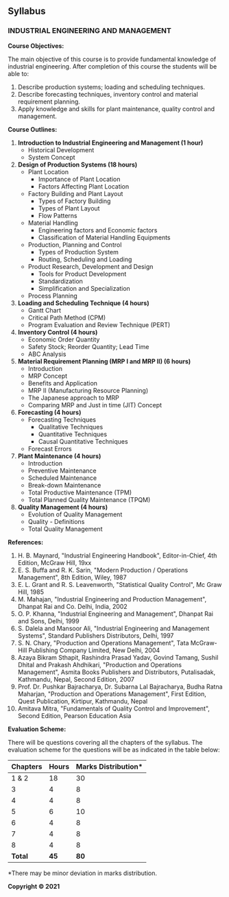 ## Syllabus

### INDUSTRIAL ENGINEERING AND MANAGEMENT

**Course Objectives:**

The main objective of this course is to provide fundamental knowledge of industrial engineering. After completion of this course the students will be able to:

1. Describe production systems; loading and scheduling techniques.
2. Describe forecasting techniques, inventory control and material requirement planning.
3. Apply knowledge and skills for plant maintenance, quality control and management.

**Course Outlines:**

1. **Introduction to Industrial Engineering and Management (1 hour)**
   - Historical Development
   - System Concept 
2. **Design of Production Systems (18 hours)**
   - Plant Location
     - Importance of Plant Location
     - Factors Affecting Plant Location
   - Factory Building and Plant Layout
     - Types of Factory Building
     - Types of Plant Layout
     - Flow Patterns
   - Material Handling
     - Engineering factors and Economic factors
     - Classification of Material Handling Equipments
   - Production, Planning and Control
     - Types of Production System
     - Routing, Scheduling and Loading
   - Product Research, Development and Design
     - Tools for Product Development
     - Standardization
     - Simplification and Specialization
   - Process Planning
3. **Loading and Scheduling Technique (4 hours)**
   - Gantt Chart
   - Critical Path Method (CPM)
   - Program Evaluation and Review Technique (PERT)
4. **Inventory Control (4 hours)**
   - Economic Order Quantity
   - Safety Stock; Reorder Quantity; Lead Time
   - ABC Analysis
5. **Material Requirement Planning (MRP I and MRP II) (6 hours)**
   - Introduction
   - MRP Concept
   - Benefits and Application
   - MRP II (Manufacturing Resource Planning)
   - The Japanese approach to MRP
   - Comparing MRP and Just in time (JIT) Concept
6. **Forecasting (4 hours)**
   - Forecasting Techniques
     - Qualitative Techniques
     - Quantitative Techniques
     - Causal Quantitative Techniques
   - Forecast Errors
7. **Plant Maintenance (4 hours)**
   - Introduction
   - Preventive Maintenance
   - Scheduled Maintenance
   - Break-down Maintenance
   - Total Productive Maintenance (TPM)
   - Total Planned Quality Maintenance (TPQM)
8. **Quality Management (4 hours)**
   - Evolution of Quality Management
   - Quality - Definitions
   - Total Quality Management

**References:**

1. H. B. Maynard, "Industrial Engineering Handbook", Editor-in-Chief, 4th Edition, McGraw Hill, 19xx
2. E. S. Buffa and R. K. Sarin, "Modern Production / Operations Management", 8th Edition, Wiley, 1987
3. E. L. Grant and R. S. Leavenworth, "Statistical Quality Control", Mc Graw Hill, 1985
4. M. Mahajan, "Industrial Engineering and Production Management", Dhanpat Rai and Co. Delhi, India, 2002
5. O. P. Khanna, "Industrial Engineering and Management", Dhanpat Rai and Sons, Delhi, 1999
6. S. Dalela and Mansoor Ali, "Industrial Engineering and Management Systems", Standard Publishers Distributors, Delhi, 1997
7. S. N. Chary, "Production and Operations Management", Tata McGraw-Hill Publishing Company Limited, New Delhi, 2004
8. Azaya Bikram Sthapit, Rashindra Prasad Yadav, Govind Tamang, Sushil Dhital and Prakash Ahdhikari, "Production and Operations Management", Asmita Books Publishers and Distributors, Putalisadak, Kathmandu, Nepal, Second Edition, 2007
9. Prof. Dr. Pushkar Bajracharya, Dr. Subarna Lal Bajracharya, Budha Ratna Maharjan, "Production and Operations Management", First Edition, Quest Publication, Kirtipur, Kathmandu, Nepal
10. Amitava Mitra, "Fundamentals of Quality Control and Improvement", Second Edition, Pearson Education Asia

**Evaluation Scheme:**

There will be questions covering all the chapters of the syllabus. The evaluation scheme for the questions will be as indicated in the table below:

| Chapters | Hours | Marks Distribution* |
|---|---|---|
| 1 & 2 | 18 | 30 |
| 3 | 4 | 8 |
| 4 | 4 | 8 |
| 5 | 6 | 10 |
| 6 | 4 | 8 |
| 7 | 4 | 8 |
| 8 | 4 | 8 |
| **Total** | **45** | **80** |

*There may be minor deviation in marks distribution.

**Copyright © 2021** 
